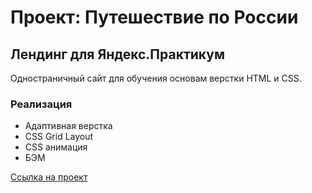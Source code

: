 # Проект: Путешествие по России

## Лендинг для Яндекс.Практикум

Одностраничный сайт для обучения основам верстки HTML и CSS.

### Реализация

* Адаптивная верстка
* CSS Grid Layout
* CSS анимация
* БЭМ

[Ссылка на проект](https://aper3d.github.io/russian-travel/)
